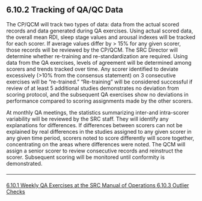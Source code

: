 ## 6.10.2 Tracking of QA/QC Data

The CP/QCM will track two types of data: data from the actual scored records and data generated during QA exercises. Using actual scored data, the overall mean RDI, sleep stage values and arousal indexes will be tracked for each scorer. If average values differ by > 15% for any given scorer, those records will be reviewed by the CP/QCM. The SRC Director will determine whether re-training and re-standardization are required. Using data from the QA exercises, levels of agreement will be determined among scorers and trends tracked over time. Any scorer identified to deviate excessively (>10% from the consensus statement) on 3 consecutive exercises will be “re-trained.” “Re-training” will be considered successful if review of at least 5 additional studies demonstrates no deviation from scoring protocol, and the subsequent QA exercises show no deviations in performance compared to scoring assignments made by the other scorers.

At monthly QA meetings, the statistics summarizing inter-and intra-scorer variability will be reviewed by the SRC staff. They will identify any explanations for differences. If differences between scorers can not be explained by real differences in the studies assigned to any given scorer in any given time period, scorers noted to score differently will score together, concentrating on the areas where differences were noted. The QCM will assign a senior scorer to review consecutive records and reinstruct the scorer. Subsequent scoring will be monitored until conformity is demonstrated.


<hr class="soften" style="margin-top: 20px;margin-bottom: 20px;"/>

<div class="center">
<div class="btn-group">
  <a href=":pages_path:/manuals/polysomnography-reading-center/6-10-01-weekly-qa-exercises-at-the-src.md" class="btn btn-default">
    <span class="glyphicon glyphicon-chevron-left"></span>
    6.10.1 Weekly QA Exercises at the SRC
  </a>

  <a href=":pages_path:/manuals/polysomnography-reading-center/6-00-mop-toc.md" class="btn btn-default">
    <span class="glyphicon glyphicon-chevron-up"></span>
    Manual of Operations
  </a>

  <a href=":pages_path:/manuals/polysomnography-reading-center/6-10-03-outlier-checks.md" class="btn btn-success">
    6.10.3 Outlier Checks
    <span class="glyphicon glyphicon-chevron-right"></span>
  </a>
</div>
</div>
